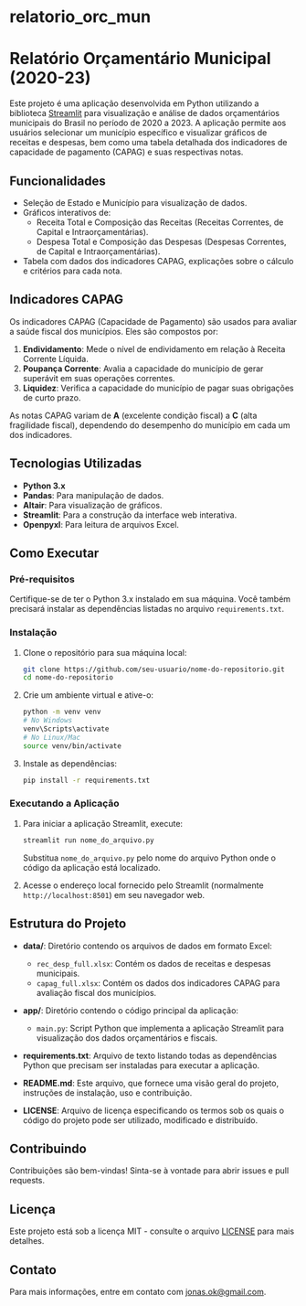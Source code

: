 # relatorio_orc_mun
# Relatório Orçamentário Municipal (2020-23)

Este projeto é uma aplicação desenvolvida em Python utilizando a biblioteca [Streamlit](https://streamlit.io/) para visualização e análise de dados orçamentários municipais do Brasil no período de 2020 a 2023. A aplicação permite aos usuários selecionar um município específico e visualizar gráficos de receitas e despesas, bem como uma tabela detalhada dos indicadores de capacidade de pagamento (CAPAG) e suas respectivas notas.

## Funcionalidades

- Seleção de Estado e Município para visualização de dados.
- Gráficos interativos de:
  - Receita Total e Composição das Receitas (Receitas Correntes, de Capital e Intraorçamentárias).
  - Despesa Total e Composição das Despesas (Despesas Correntes, de Capital e Intraorçamentárias).
- Tabela com dados dos indicadores CAPAG, explicações sobre o cálculo e critérios para cada nota.

## Indicadores CAPAG

Os indicadores CAPAG (Capacidade de Pagamento) são usados para avaliar a saúde fiscal dos municípios. Eles são compostos por:

1. **Endividamento**: Mede o nível de endividamento em relação à Receita Corrente Líquida.
2. **Poupança Corrente**: Avalia a capacidade do município de gerar superávit em suas operações correntes.
3. **Liquidez**: Verifica a capacidade do município de pagar suas obrigações de curto prazo.

As notas CAPAG variam de **A** (excelente condição fiscal) a **C** (alta fragilidade fiscal), dependendo do desempenho do município em cada um dos indicadores.

## Tecnologias Utilizadas

- **Python 3.x**
- **Pandas**: Para manipulação de dados.
- **Altair**: Para visualização de gráficos.
- **Streamlit**: Para a construção da interface web interativa.
- **Openpyxl**: Para leitura de arquivos Excel.

## Como Executar

### Pré-requisitos

Certifique-se de ter o Python 3.x instalado em sua máquina. Você também precisará instalar as dependências listadas no arquivo `requirements.txt`.

### Instalação

1. Clone o repositório para sua máquina local:

    ```bash
    git clone https://github.com/seu-usuario/nome-do-repositorio.git
    cd nome-do-repositorio
    ```

2. Crie um ambiente virtual e ative-o:

    ```bash
    python -m venv venv
    # No Windows
    venv\Scripts\activate
    # No Linux/Mac
    source venv/bin/activate
    ```

3. Instale as dependências:

    ```bash
    pip install -r requirements.txt
    ```

### Executando a Aplicação

1. Para iniciar a aplicação Streamlit, execute:

    ```bash
    streamlit run nome_do_arquivo.py
    ```

   Substitua `nome_do_arquivo.py` pelo nome do arquivo Python onde o código da aplicação está localizado.

2. Acesse o endereço local fornecido pelo Streamlit (normalmente `http://localhost:8501`) em seu navegador web.

## Estrutura do Projeto

- **data/**: Diretório contendo os arquivos de dados em formato Excel:
  - `rec_desp_full.xlsx`: Contém os dados de receitas e despesas municipais.
  - `capag_full.xlsx`: Contém os dados dos indicadores CAPAG para avaliação fiscal dos municípios.

- **app/**: Diretório contendo o código principal da aplicação:
  - `main.py`: Script Python que implementa a aplicação Streamlit para visualização dos dados orçamentários e fiscais.

- **requirements.txt**: Arquivo de texto listando todas as dependências Python que precisam ser instaladas para executar a aplicação.

- **README.md**: Este arquivo, que fornece uma visão geral do projeto, instruções de instalação, uso e contribuição.

- **LICENSE**: Arquivo de licença especificando os termos sob os quais o código do projeto pode ser utilizado, modificado e distribuído.


## Contribuindo

Contribuições são bem-vindas! Sinta-se à vontade para abrir issues e pull requests.

## Licença

Este projeto está sob a licença MIT - consulte o arquivo [LICENSE](LICENSE) para mais detalhes.

## Contato

Para mais informações, entre em contato com [jonas.ok@gmail.com](mailto:jonas.ok@gmail.com).
